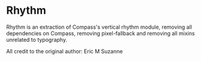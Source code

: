 # Rhythm

Rhythm is an extraction of Compass's vertical rhythm module, removing all dependencies on Compass,
removing pixel-fallback and removing all mixins unrelated to typography.

All credit to the original author: Eric M Suzanne
